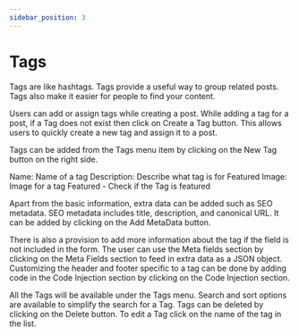 ```yaml
---
sidebar_position: 3
---
```


# Tags

Tags are like hashtags. Tags provide a useful way to group related posts. Tags also make it easier for people to find your content.

Users can add or assign tags while creating a post. While adding a tag for a post, if a Tag does not exist then click on Create a Tag <Tag Name> button. This allows users to quickly create a new tag and assign it to a post.

Tags can be added from the Tags menu item by clicking on the New Tag button on the right side. 

Name: Name of a tag
Description: Describe what tag is for
Featured Image: Image for a tag
Featured - Check if the Tag is featured


Apart from the basic information, extra data can be added such as SEO metadata. SEO metadata includes title, description, and canonical URL. It can be added by clicking on the Add MetaData button.

There is also a provision to add more information about the tag if the field is not included in the form. The user can use the Meta fields section by clicking on the Meta Fields section to feed in extra data as a JSON object.
Customizing the header and footer specific to a tag can be done by adding code in the Code Injection section by clicking on the Code Injection section.

All the Tags will be available under the Tags menu. 
Search and sort options are available to simplify the search for a Tag. Tags can be deleted by clicking on the Delete button. To edit a Tag click on the name of the tag in the list.


